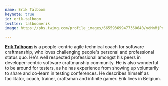 ```yaml
---
name: Erik Talboom
keynote: true
id: erik-talboom
twitter: talboomerik
image: https://pbs.twimg.com/profile_images/665593699477360640/ydMnMjPo.jpg

---
```

[**Erik Talboom**](https://about.me/talboomerik) is a people-centric agile technical coach for software craftmanship, who loves challenging people's personal and professional status quo. He's well respected professional amongst his peers in developer-centric software craftmanship community. He is also wonderful to be around for testers, as he has experience from showing up voluntarily to share and co-learn in testing conferences. He describes himself as facilitator, coach, trainer, craftsman and infinite gamer. Erik lives in Belgium. 
